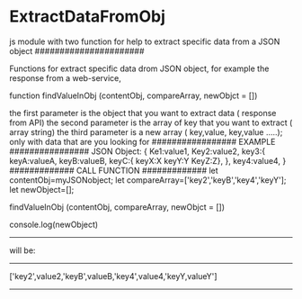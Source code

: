 # ExtractDataFromObj
js module with two function for help to extract specific data from a JSON object
######################

Functions for extract specific data drom JSON object, for example the response from a web-service, 

function findValueInObj (contentObj, compareArray, newObjct = []) 

the first parameter is the object that you want to extract data ( response from API)
the second parameter is the array of key that you want to extract ( array string)
the third parameter is a new array ( key,value, key,value .....); only with data that are you looking for 
#################
EXAMPLE
################
JSON Object:
{
  Ke1:value1,
  Key2:value2,
  key3:{
    keyA:valueA,
    keyB:valueB,
    keyC:{
      keyX:X
      keyY:Y
      KeyZ:Z},
  },
  key4:value4,
}
#############
CALL FUNCTION
#############
let contentObj=myJSONobject;
let compareArray=['key2','keyB','key4','keyY'];
let newObject=[];

findValueInObj (contentObj, compareArray, newObjct = []) 

console.log(newObject)
*****************************
will be:
*****************************
['key2',value2,'keyB',valueB,'key4',value4,'keyY,valueY']
*********************************
